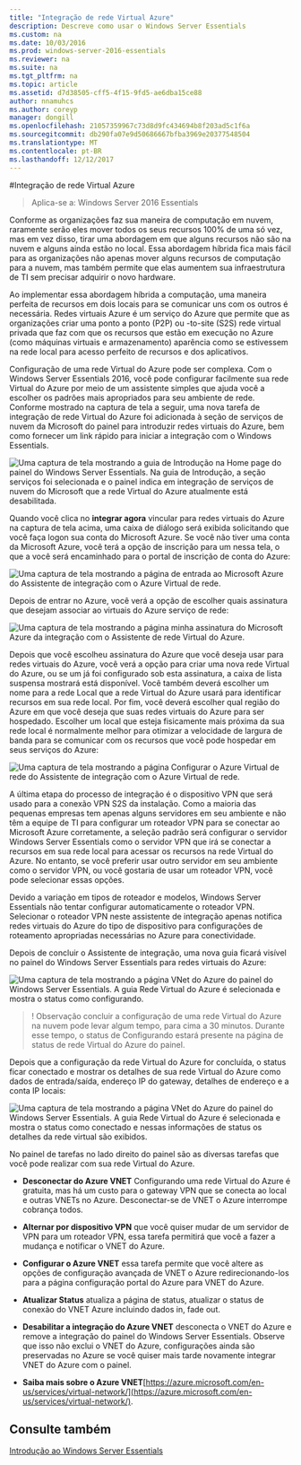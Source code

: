 ```yaml
---
title: "Integração de rede Virtual Azure"
description: Descreve como usar o Windows Server Essentials
ms.custom: na
ms.date: 10/03/2016
ms.prod: windows-server-2016-essentials
ms.reviewer: na
ms.suite: na
ms.tgt_pltfrm: na
ms.topic: article
ms.assetid: d7d38505-cff5-4f15-9fd5-ae6dba15ce88
author: nnamuhcs
ms.author: coreyp
manager: dongill
ms.openlocfilehash: 21057359967c73d8d9fc434694b8f203ad5c1f6a
ms.sourcegitcommit: db290fa07e9d50686667bfba3969e20377548504
ms.translationtype: MT
ms.contentlocale: pt-BR
ms.lasthandoff: 12/12/2017
---
```

#<a name="azure-virtual-network-integration"></a>Integração de rede Virtual Azure

>Aplica-se a: Windows Server 2016 Essentials

Conforme as organizações faz sua maneira de computação em nuvem, raramente serão eles mover todos os seus recursos 100% de uma só vez, mas em vez disso, tirar uma abordagem em que alguns recursos não são na nuvem e alguns ainda estão no local. Essa abordagem híbrida fica mais fácil para as organizações não apenas mover alguns recursos de computação para a nuvem, mas também permite que elas aumentem sua infraestrutura de TI sem precisar adquirir o novo hardware.

Ao implementar essa abordagem híbrida a computação, uma maneira perfeita de recursos em dois locais para se comunicar uns com os outros é necessária. Redes virtuais Azure é um serviço do Azure que permite que as organizações criar uma ponto a ponto (P2P) ou -to-site (S2S) rede virtual privada que faz com que os recursos que estão em execução no Azure (como máquinas virtuais e armazenamento) aparência como se estivessem na rede local para acesso perfeito de recursos e dos aplicativos.

Configuração de uma rede Virtual do Azure pode ser complexa. Com o Windows Server Essentials 2016, você pode configurar facilmente sua rede Virtual do Azure por meio de um assistente simples que ajuda você a escolher os padrões mais apropriados para seu ambiente de rede. Conforme mostrado na captura de tela a seguir, uma nova tarefa de integração de rede Virtual do Azure foi adicionada à seção de serviços de nuvem da Microsoft do painel para introduzir redes virtuais do Azure, bem como fornecer um link rápido para iniciar a integração com o Windows Essentials.

![Uma captura de tela mostrando a guia de Introdução na Home page do painel do Windows Server Essentials. Na guia de Introdução, a seção serviços foi selecionada e o painel indica em integração de serviços de nuvem do Microsoft que a rede Virtual do Azure atualmente está desabilitada.](media/azure-virtual-network-1.PNG)

Quando você clica no **integrar agora** vincular para redes virtuais do Azure na captura de tela acima, uma caixa de diálogo será exibida solicitando que você faça logon sua conta do Microsoft Azure. Se você não tiver uma conta da Microsoft Azure, você terá a opção de inscrição para um nessa tela, o que a você será encaminhado para o portal de inscrição de conta do Azure:

![Uma captura de tela mostrando a página de entrada ao Microsoft Azure do Assistente de integração com o Azure Virtual de rede.](media/azure-virtual-network-2.PNG)

Depois de entrar no Azure, você verá a opção de escolher quais assinatura que desejam associar ao virtuais do Azure serviço de rede:

![Uma captura de tela mostrando a página minha assinatura do Microsoft Azure da integração com o Assistente de rede Virtual do Azure.](media/azure-virtual-network-3.PNG)

Depois que você escolheu assinatura do Azure que você deseja usar para redes virtuais do Azure, você verá a opção para criar uma nova rede Virtual do Azure, ou se um já foi configurado sob esta assinatura, a caixa de lista suspensa mostrará está disponível. Você também deverá escolher um nome para a rede Local que a rede Virtual do Azure usará para identificar recursos em sua rede local. Por fim, você deverá escolher qual região do Azure em que você deseja que suas redes virtuais do Azure para ser hospedado. Escolher um local que esteja fisicamente mais próxima da sua rede local é normalmente melhor para otimizar a velocidade de largura de banda para se comunicar com os recursos que você pode hospedar em seus serviços do Azure:

![Uma captura de tela mostrando a página Configurar o Azure Virtual de rede do Assistente de integração com o Azure Virtual de rede.](media/azure-virtual-network-4.PNG)

A última etapa do processo de integração é o dispositivo VPN que será usado para a conexão VPN S2S da instalação. Como a maioria das pequenas empresas tem apenas alguns servidores em seu ambiente e não têm a equipe de TI para configurar um roteador VPN para se conectar ao Microsoft Azure corretamente, a seleção padrão será configurar o servidor Windows Server Essentials como o servidor VPN que irá se conectar a recursos em sua rede local para acessar os recursos na rede Virtual do Azure. No entanto, se você preferir usar outro servidor em seu ambiente como o servidor VPN, ou você gostaria de usar um roteador VPN, você pode selecionar essas opções.

Devido a variação em tipos de roteador e modelos, Windows Server Essentials não tentar configurar automaticamente o roteador VPN. Selecionar o roteador VPN neste assistente de integração apenas notifica redes virtuais do Azure do tipo de dispositivo para configurações de roteamento apropriadas necessárias no Azure para conectividade.

Depois de concluir o Assistente de integração, uma nova guia ficará visível no painel do Windows Server Essentials para redes virtuais do Azure:

![Uma captura de tela mostrando a página VNet do Azure do painel do Windows Server Essentials. A guia Rede Virtual do Azure é selecionada e mostra o status como configurando.](media/azure-virtual-network-5.PNG)

>! Observação concluir a configuração de uma rede Virtual do Azure na nuvem pode levar algum tempo, para cima a 30 minutos. Durante esse tempo, o status de Configurando estará presente na página de status de rede Virtual do Azure do painel.

Depois que a configuração da rede Virtual do Azure for concluída, o status ficar conectado e mostrar os detalhes de sua rede Virtual do Azure como dados de entrada/saída, endereço IP do gateway, detalhes de endereço e a conta IP locais:

![Uma captura de tela mostrando a página VNet do Azure do painel do Windows Server Essentials. A guia Rede Virtual do Azure é selecionada e mostra o status como conectado e nessas informações de status os detalhes da rede virtual são exibidos.](media/azure-virtual-network-6.PNG)

No painel de tarefas no lado direito do painel são as diversas tarefas que você pode realizar com sua rede Virtual do Azure.

-   **Desconectar do Azure VNET** Configurando uma rede Virtual do Azure é gratuita, mas há um custo para o gateway VPN que se conecta ao local e outras VNETs no Azure. Desconectar-se de VNET o Azure interrompe cobrança todos.

-   **Alternar por dispositivo VPN** que você quiser mudar de um servidor de VPN para um roteador VPN, essa tarefa permitirá que você a fazer a mudança e notificar o VNET do Azure.

-   **Configurar o Azure VNET** essa tarefa permite que você altere as opções de configuração avançada de VNET o Azure redirecionando-los para a página configuração portal do Azure para VNET do Azure.

-   **Atualizar Status** atualiza a página de status, atualizar o status de conexão do VNET Azure incluindo dados in, fade out.

-   **Desabilitar a integração do Azure VNET** desconecta o VNET do Azure e remove a integração do painel do Windows Server Essentials. Observe que isso não exclui o VNET do Azure, configurações ainda são preservadas no Azure se você quiser mais tarde novamente integrar VNET do Azure com o painel.

-   **Saiba mais sobre o Azure VNET**[https://azure.microsoft.com/en-us/services/virtual-network/](https://azure.microsoft.com/en-us/services/virtual-network/).

<a name="see-also"></a>Consulte também
--------
[Introdução ao Windows Server Essentials](get-started.md)
